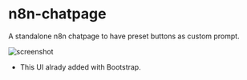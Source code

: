 # n8n-chatpage
A standalone n8n chatpage to have preset buttons as custom prompt.

![screenshot]([http://url/to/img.png](https://github.com/phototix/n8n-chatpage/blob/main/2024-09-20.png))
* This UI alrady added with Bootstrap.
